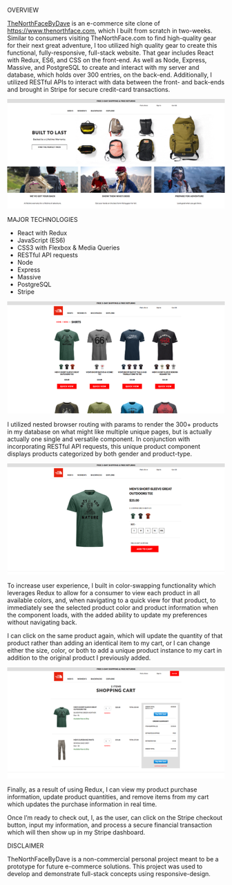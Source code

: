OVERVIEW

<a href="https://thenorthfacebydave.com">TheNorthFaceByDave</a> is an e-commerce site clone of https://www.thenorthface.com, which I built from scratch in two-weeks. Similar to consumers visiting TheNorthFace.com to find high-quality gear for their next great adventure, I too utilized high quality gear to create this functional, fully-responsive, full-stack website. That gear includes React with Redux, ES6, and CSS on the front-end. As well as Node, Express, Massive, and PostgreSQL to create and interact with my server and database, which holds over 300 entries, on the back-end. Additionally, I utilized RESTful APIs to interact with data between the front- and back-ends and brought in Stripe for secure credit-card transactions.

![ScreenShot](./src/images/screenshot-1.png "Screenshot of project homepage.")

MAJOR TECHNOLOGIES

  <ul>
    <li>React with Redux</li>
    <li>JavaScript (ES6)</li>
    <li>CSS3 with Flexbox & Media Queries</li>
    <li>RESTful API requests</li>
    <li>Node</li>
    <li>Express</li>
    <li>Massive</li>
    <li>PostgreSQL</li>
    <li>Stripe</li>
  </ul>

  ![ScreenShot](./src/images/screenshot-2.png "Screenshot of project product page.")

I utilized nested browser routing with params to render the 300+ products in my database on what might like multiple unique pages, but is actually actually one single and versatile component. In conjunction with incorporating RESTful API requests, this unique product component displays products categorized by both gender and product-type.

![ScreenShot](./src/images/screenshot-3.png "Screenshot of project detailed product page.")

To increase user experience, I built in color-swapping functionality which leverages Redux to allow for a consumer to view each product in all available colors, and, when navigating to a quick view for that product, to immediately see the selected product color and product information when the component loads, with the added ability to update my preferences without navigating back.

I can click on the same product again, which will update the quantity of that product rather than adding an identical item to my cart, or I can change either the size, color, or both to add a unique product instance to my cart in addition to the original product I previously added.

![ScreenShot](./src/images/screenshot-4.png "Screenshot of project checkout page.")

Finally, as a result of using Redux, I can view my product purchase information, update product quantities, and remove items from my cart which updates the purchase information in real time.

Once I’m ready to check out, I, as the user, can click on the Stripe checkout button, input my information, and process a secure financial transaction which will then show up in my Stripe dashboard.

DISCLAIMER

TheNorthFaceByDave is a non-commercial personal project meant to be a prototype for future e-commerce solutions. This project was used to develop and demonstrate full-stack concepts using responsive-design.
